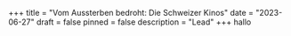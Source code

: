 +++
title = "Vom Aussterben bedroht: Die Schweizer Kinos"
date = "2023-06-27"
draft = false
pinned = false
description = "Lead"
+++
hallo